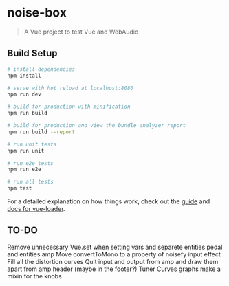 # noise-box

> A Vue project to test Vue and WebAudio

## Build Setup

``` bash
# install dependencies
npm install

# serve with hot reload at localhost:8080
npm run dev

# build for production with minification
npm run build

# build for production and view the bundle analyzer report
npm run build --report

# run unit tests
npm run unit

# run e2e tests
npm run e2e

# run all tests
npm test
```

For a detailed explanation on how things work, check out the [guide](http://vuejs-templates.github.io/webpack/) and [docs for vue-loader](http://vuejs.github.io/vue-loader).



## TO-DO
Remove unnecessary Vue.set when setting vars and separete entities pedal and entities amp
Move convertToMono to a property of noisefy input effect
Fill all the distortion curves
Quit input and output from amp and draw them apart from amp header (maybe in the footer?)
Tuner
Curves graphs
make a mixin for the knobs



